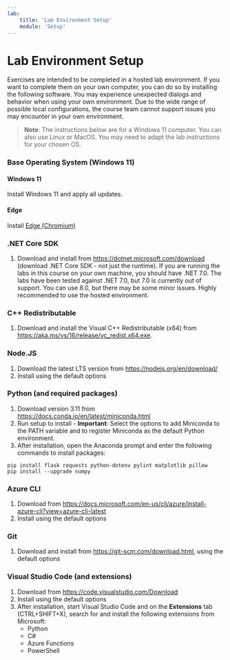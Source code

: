 ```yaml
---
lab:
    title: 'Lab Environment Setup'
    module: 'Setup'
---
```


# Lab Environment Setup

Exercises are intended to be completed in a hosted lab environment. If you want to complete them on your own computer, you can do so by installing the following software. You may experience unexpected dialogs and behavior when using your own environment. Due to the wide range of possible local configurations, the course team cannot support issues you may encounter in your own environment.

> **Note**: The instructions below are for a Windows 11 computer. You can also use Linux or MacOS. You may need to adapt the lab instructions for your chosen OS.

### Base Operating System (Windows 11)

#### Windows 11

Install Windows 11 and apply all updates.

#### Edge

Install [Edge (Chromium)](https://microsoft.com/edge)

### .NET Core SDK

1. Download and install from https://dotnet.microsoft.com/download (download .NET Core SDK - not just the runtime). If you are running the labs in this course on your own machine, you should have .NET 7.0. The labs have been tested against .NET 7.0, but 7.0 is currently out of support. You can use 8.0, but there may be some minor issues. Highly recommended to use the hosted environment.

### C++ Redistributable

1. Download and install the Visual C++ Redistributable (x64) from https://aka.ms/vs/16/release/vc_redist.x64.exe.

### Node.JS

1. Download the latest LTS version from https://nodejs.org/en/download/ 
2. Install using the default options

### Python (and required packages)

1. Download version 3.11 from https://docs.conda.io/en/latest/miniconda.html 
2. Run setup to install - **Important**: Select the options to add Miniconda to the PATH variable and to register Miniconda as the default Python environment.
3. After installation, open the Anaconda prompt and enter the following commands to install packages: 

```
pip install flask requests python-dotenv pylint matplotlib pillow
pip install --upgrade numpy
```

### Azure CLI

1. Download from https://docs.microsoft.com/en-us/cli/azure/install-azure-cli?view=azure-cli-latest 
2. Install using the default options

### Git

1. Download and install from https://git-scm.com/download.html, using the default options


### Visual Studio Code (and extensions)

1. Download from https://code.visualstudio.com/Download 
2. Install using the default options 
3. After installation, start Visual Studio Code and on the **Extensions** tab (CTRL+SHIFT+X), search for and install the following extensions from Microsoft:
    - Python
    - C#
    - Azure Functions
    - PowerShell
